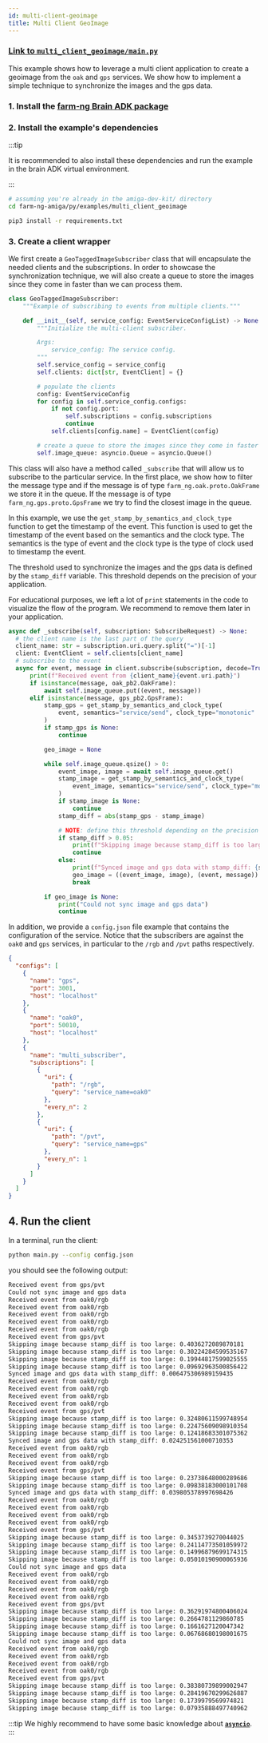 ```yaml
---
id: multi-client-geoimage
title: Multi Client GeoImage
---
```


### [Link to `multi_client_geoimage/main.py`](https://github.com/farm-ng/farm-ng-amiga/blob/main/py/examples/multi_client_geoimage/main.py)

This example shows how to leverage a multi client application to create a geoimage from the `oak` and `gps` services. We show how to implement a simple
technique to synchronize the images and the gps data.

### 1. Install the [farm-ng Brain ADK package](/docs/brain/brain-install)

### 2. Install the example's dependencies

:::tip

It is recommended to also install these dependencies and run the
example in the brain ADK virtual environment.

:::

```bash
# assuming you're already in the amiga-dev-kit/ directory
cd farm-ng-amiga/py/examples/multi_client_geoimage
```

```bash
pip3 install -r requirements.txt
```

### 3. Create a client wrapper

We first create a `GeoTaggedImageSubscriber` class that will encapsulate the needed clients and the subscriptions. In order to showcase the synchronization
technique, we will also create a queue to store the images since they come in faster than we can process them.

```python
class GeoTaggedImageSubscriber:
    """Example of subscribing to events from multiple clients."""

    def __init__(self, service_config: EventServiceConfigList) -> None:
        """Initialize the multi-client subscriber.

        Args:
            service_config: The service config.
        """
        self.service_config = service_config
        self.clients: dict[str, EventClient] = {}

        # populate the clients
        config: EventServiceConfig
        for config in self.service_config.configs:
            if not config.port:
                self.subscriptions = config.subscriptions
                continue
            self.clients[config.name] = EventClient(config)

        # create a queue to store the images since they come in faster than we can process them
        self.image_queue: asyncio.Queue = asyncio.Queue()
```

This class will also have a method called `_subscribe` that will allow us to subscribe to the particular service. In the first place, we show how to filter the message type and
if the message is of type `farm_ng.oak.proto.OakFrame` we store it in the queue. If the message is of type `farm_ng.gps.proto.GpsFrame` we try to find the closest image in the queue.

In this example, we use the `get_stamp_by_semantics_and_clock_type` function to get the timestamp of the event. This function is used to get the timestamp of the event
based on the semantics and the clock type. The semantics is the type of event and the clock type is the type of clock used to timestamp the event.

The threshold used to synchronize the images and the gps data is defined by the `stamp_diff` variable. This threshold depends on the precision of your application.

For educational purposes, we left a lot of `print` statements in the code to visualize the flow of the program. We recommend to remove them later in your application.

```python
async def _subscribe(self, subscription: SubscribeRequest) -> None:
  # the client name is the last part of the query
  client_name: str = subscription.uri.query.split("=")[-1]
  client: EventClient = self.clients[client_name]
  # subscribe to the event
  async for event, message in client.subscribe(subscription, decode=True):
      print(f"Received event from {client_name}{event.uri.path}")
      if isinstance(message, oak_pb2.OakFrame):
          await self.image_queue.put((event, message))
      elif isinstance(message, gps_pb2.GpsFrame):
          stamp_gps = get_stamp_by_semantics_and_clock_type(
              event, semantics="service/send", clock_type="monotonic"
          )
          if stamp_gps is None:
              continue

          geo_image = None

          while self.image_queue.qsize() > 0:
              event_image, image = await self.image_queue.get()
              stamp_image = get_stamp_by_semantics_and_clock_type(
                  event_image, semantics="service/send", clock_type="monotonic"
              )
              if stamp_image is None:
                  continue
              stamp_diff = abs(stamp_gps - stamp_image)

              # NOTE: define this threshold depending on the precision of your application
              if stamp_diff > 0.05:
                  print(f"Skipping image because stamp_diff is too large: {stamp_diff}")
                  continue
              else:
                  print(f"Synced image and gps data with stamp_diff: {stamp_diff}")
                  geo_image = ((event_image, image), (event, message))
                  break

          if geo_image is None:
              print("Could not sync image and gps data")
              continue
```

In addition, we provide a `config.json` file example that contains the configuration of the
service. Notice that the subscribers are against the `oak0` and `gps` services, in particular to the `/rgb` and `/pvt` paths respectively.

```json
{
  "configs": [
    {
      "name": "gps",
      "port": 3001,
      "host": "localhost"
    },
    {
      "name": "oak0",
      "port": 50010,
      "host": "localhost"
    },
    {
      "name": "multi_subscriber",
      "subscriptions": [
        {
          "uri": {
            "path": "/rgb",
            "query": "service_name=oak0"
          },
          "every_n": 2
        },
        {
          "uri": {
            "path": "/pvt",
            "query": "service_name=gps"
          },
          "every_n": 1
        }
      ]
    }
  ]
}
```

## 4. Run the client

In a terminal, run the client:

```bash
python main.py --config config.json
```

you should see the following output:

```bash
Received event from gps/pvt
Could not sync image and gps data
Received event from oak0/rgb
Received event from oak0/rgb
Received event from oak0/rgb
Received event from oak0/rgb
Received event from oak0/rgb
Received event from gps/pvt
Skipping image because stamp_diff is too large: 0.4036272089870181
Skipping image because stamp_diff is too large: 0.30224284599535167
Skipping image because stamp_diff is too large: 0.19944817599025555
Skipping image because stamp_diff is too large: 0.09692963500856422
Synced image and gps data with stamp_diff: 0.006475306989159435
Received event from oak0/rgb
Received event from oak0/rgb
Received event from oak0/rgb
Received event from oak0/rgb
Received event from gps/pvt
Skipping image because stamp_diff is too large: 0.32480611599748954
Skipping image because stamp_diff is too large: 0.22475609098910354
Skipping image because stamp_diff is too large: 0.12418683301075362
Synced image and gps data with stamp_diff: 0.024251561000710353
Received event from oak0/rgb
Received event from oak0/rgb
Received event from oak0/rgb
Received event from gps/pvt
Skipping image because stamp_diff is too large: 0.23738648000289686
Skipping image because stamp_diff is too large: 0.09838183000101708
Synced image and gps data with stamp_diff: 0.039805378997698426
Received event from oak0/rgb
Received event from oak0/rgb
Received event from oak0/rgb
Received event from oak0/rgb
Received event from gps/pvt
Skipping image because stamp_diff is too large: 0.3453739270044025
Skipping image because stamp_diff is too large: 0.24114773501059972
Skipping image because stamp_diff is too large: 0.14996879699174315
Skipping image because stamp_diff is too large: 0.05010190900065936
Could not sync image and gps data
Received event from oak0/rgb
Received event from oak0/rgb
Received event from oak0/rgb
Received event from oak0/rgb
Received event from gps/pvt
Skipping image because stamp_diff is too large: 0.36291974800406024
Skipping image because stamp_diff is too large: 0.2664781129860785
Skipping image because stamp_diff is too large: 0.1661627120047342
Skipping image because stamp_diff is too large: 0.06768680198001675
Could not sync image and gps data
Received event from oak0/rgb
Received event from oak0/rgb
Received event from oak0/rgb
Received event from oak0/rgb
Received event from gps/pvt
Skipping image because stamp_diff is too large: 0.38380739899002947
Skipping image because stamp_diff is too large: 0.28419670299626887
Skipping image because stamp_diff is too large: 0.1739979569974821
Skipping image because stamp_diff is too large: 0.07935888497740962
```

:::tip
We highly recommend to have some basic knowledge about
[**`asyncio`**](https://docs.python.org/3/library/asyncio.html).
:::

